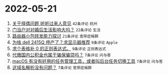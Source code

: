 # 2022-05-21

1. [关于择偶问题 听听过来人意见](https://www.v2ex.com/t/854300) `42条评论` `杭州`
1. [门当户对对婚后生活影响大吗？](https://www.v2ex.com/t/854309) `22条评论` `生活`
1. [路由器小包转发能力探讨](https://www.v2ex.com/t/854303) `21条评论` `宽带症候群`
1. [为啥 dell 2415Q 停产了？求显示器推荐](https://www.v2ex.com/t/854302) `9条评论` `Apple`
1. [求个表格补 0 的正则表达式。](https://www.v2ex.com/t/854296) `9条评论` `正则表达式`
1. [代缴国内公积金也属于骗保骗贷吗？](https://www.v2ex.com/t/854305) `7条评论` `问与答`
1. [macOS 有没有好用的任务管理工具，或者叫后台任务切换工具](https://www.v2ex.com/t/854301) `7条评论` `问与答`
1. [这域名解析没有问题？](https://www.v2ex.com/t/854294) `7条评论` `宽带症候群`
